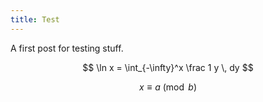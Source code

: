 ```yaml
---
title: Test
---
```


A first post for testing stuff.



$$ \ln x = \int_{-\infty}^x \frac 1 y \, dy $$


$$ x \equiv a \pmod{b} $$
